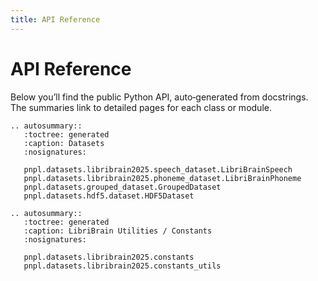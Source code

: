 ```yaml
---
title: API Reference
---
```


# API Reference

Below you’ll find the public Python API, auto‑generated from docstrings. The summaries link to detailed pages for each class or module.

```{eval-rst}
.. autosummary::
   :toctree: generated
   :caption: Datasets
   :nosignatures:

   pnpl.datasets.libribrain2025.speech_dataset.LibriBrainSpeech
   pnpl.datasets.libribrain2025.phoneme_dataset.LibriBrainPhoneme
   pnpl.datasets.grouped_dataset.GroupedDataset
   pnpl.datasets.hdf5.dataset.HDF5Dataset
```

```{eval-rst}
.. autosummary::
   :toctree: generated
   :caption: LibriBrain Utilities / Constants
   :nosignatures:

   pnpl.datasets.libribrain2025.constants
   pnpl.datasets.libribrain2025.constants_utils
```
